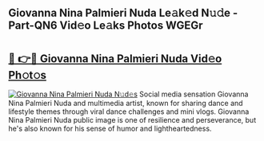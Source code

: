 ## Giovanna Nina Palmieri Nuda Le𝚊k𝚎d N𝚞𝚍e - Part-QN6 Vid𝚎o Le𝚊ks Photos WGEGr

# <h2><a href="http://fbbmme.evod.top/?m=Giovanna+Nina+Palmieri+Nuda">🔗 👉🔴 Giovanna Nina Palmieri Nuda Vid𝚎o Ph𝚘t𝚘s</a></h2>

[![Giovanna Nina Palmieri Nuda N𝚞d𝚎s](https://i.imgur.com/8V9OHl7.gif)](http://fbbmme.evod.top/?m=Giovanna+Nina+Palmieri+Nuda)
Social media sensation Giovanna Nina Palmieri Nuda and multimedia artist, known for sharing dance and lifestyle themes through viral dance challenges and mini vlogs. Giovanna Nina Palmieri Nuda public image is one of resilience and perseverance, but he's also known for his sense of humor and lightheartedness. 
